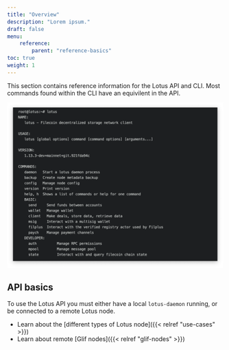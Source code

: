 ```yaml
---
title: "Overview"
description: "Lorem ipsum."
draft: false
menu:
    reference:
        parent: "reference-basics"
toc: true
weight: 1
---
```


This section contains reference information for the Lotus API and CLI. Most commands found within the CLI have an equivilent in the API. 

![](lotus-terminal-screenshot.png)

## API basics

To use the Lotus API you must either have a local `lotus-daemon` running, or be connected to a remote Lotus node.

- Learn about the [different types of Lotus node]({{< relref "use-cases" >}})
- Learn about remote [Glif nodes]({{< relref "glif-nodes" >}})
